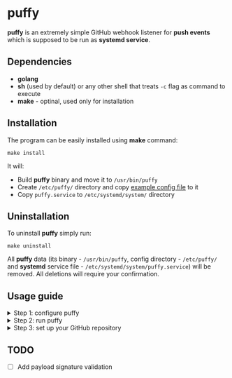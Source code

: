 # puffy
**puffy** is an extremely simple GitHub webhook listener for **push events** 
which is supposed to be run as **systemd service**.

## Dependencies
* **golang**
* **sh** (used by default) or any other shell that treats `-c` flag as command to execute
* **make** - optinal, used only for installation  

## Installation
The program can be easily installed using **make** command:

```shell
make install
```

It will:
* Build **puffy** binary and move it to `/usr/bin/puffy`
* Create `/etc/puffy/` directory and copy [example config file](https://github.com/jieggii/puffy/blob/master/config.example.toml) to it
* Copy `puffy.service` to `/etc/systemd/system/` directory

## Uninstallation
To uninstall **puffy** simply run:

```shell
make uninstall
```

All **puffy** data (its binary - `/usr/bin/puffy`, config directory - `/etc/puffy/` 
and **systemd** service file - `/etc/systemd/system/puffy.service`) will be removed. 
All deletions will require your confirmation.

## Usage guide
<details>
<summary>Step 1: configure puffy</summary>

You will need to configure **puffy** at first. Configuration file is in **TOML** format, so 
primarily get acquainted with [toml specification](https://toml.io/en/v1.0.0) 
(especially pay attention to [array of tables](https://toml.io/en/v1.0.0#array-of-tables)).

Then open `/etc/puffy/config.toml` (this is where its config file is located by default)
with your favourite text editor:
```toml
host = "0.0.0.0"  # host to listen to (default: "0.0.0.0")
port = 8080       # port to listen to
endpoint = "/"    # endpoint to listen to (default: "/")

# shell to use when running command from $repo.exec 
shell = "/usr/bin/bash"  # default: "/usr/bin/sh"

# directory to go to before executing command from $repo.exec
workdir = "/"  # default: "/"

[[repos]]  # full repository example
name = "username/repo-name"            # name of the repository in <username>/<repo-name> format
shell = "/usr/bin/fish"                # (optional) overwrites $shell for this repository
workdir = "/home/username/repo-name/"  # (optional) overwrites $workdir for this repository
exec = "./script.fish"                 # command to execute when push event is received

[[repos]]  # the most simple repository example
name = "username/repo-name"
exec = "/home/username/scripts/alert.sh"

# other repository examples
[[repos]]  
name = "username/repo-name"
workdir = "/home/username/repo-name/"
exec = "git pull"

[[repos]]
name = "username/website"
workdir = "/home/username/repos/website/"
exec = "bash scripts/on-push.bash"
```

Edit fields and add your repositories.

_**Note:** you need to restart puffy after every config file edits._
</details>

<details>
<summary>Step 2: run puffy</summary>

When **puffy** is set up, it's time to run it! **Puffy** is supposed to be used with **systemd**, 
but nothing prevents you from running it in the way you want. 
Directly for example, just using the `puffy` command. And I recommend you to do it at first just to make sure everything's fine. Anyway, I will show how to use it with **systemd**.

At first start the puffy service:

`sudo systemctl start puffy.service`

You can check its status if you want to make sure it is running properly:

`systemctl status puffy.service`

And after that you would probably like to *enable* it to make puffy always start after boot:

`sudo systemctl enable puffy.service`

You can also read puffy logs using this command:

`sudo journalctl -u puffy.service`
</details>

<details>
<summary>Step 3: set up your GitHub repository</summary>

Now, when **puffy** is configured, running on your servier and waiting for push events,
it's time to configure your GitHub repository.

1. Go to repository **settings** and choose **Webhooks** meny entry.
![pic1](https://imgur.com/To3W0yT.jpg)

2. Press **Add webhook** and confirm your password.
3. Fill fields: Provide **payload URL** in `http://<hostname>:<port>/<endpoint>` format, where `<hostname>` is your domain name or IP address, `<port>` and `<endpoint>` are port and endpooint **puffy** is listening to; set **Content type** to `application/json` and press **Add webhook**.
![pic2](https://imgur.com/tKDBryR.jpg)

**Done!** Webhook is configured. Now, to check if everythng works fine, 
click on your webhook, then go to **Recent deliveries** tab and click on the first delivery. 
It should look like this (with response code **200** and `pong!` body):
![pic3](https://imgur.com/inL7aXG.jpg)
</details>

## TODO
- [ ] Add payload signature validation
